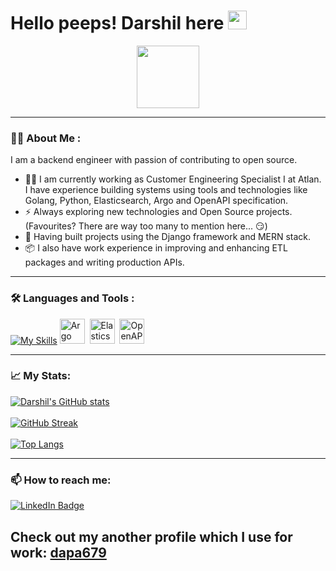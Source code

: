 <h1>
  Hello peeps! Darshil here
  <img src="https://media.giphy.com/media/hvRJCLFzcasrR4ia7z/giphy.gif" width="30px"/>
</h1>
<img src="https://komarev.com/ghpvc/?username=201901407&style=flat-square&color=blue" alt=""/>
<div id="header" align="center">
  <img src="https://media.giphy.com/media/QssGEmpkyEOhBCb7e1/giphy.gif" width="100"/>
</div>

---

### 👨‍💻 About Me :
I am a backend engineer with passion of contributing to open source. 
- :man_technologist: I am currently working as Customer Engineering Specialist I at Atlan. I have experience building systems using tools and technologies like Golang, Python, Elasticsearch, Argo and OpenAPI specification.
- :zap: Always exploring new technologies and Open Source projects. (Favourites? There are way too many to mention here... 😏)
- :compass: Having built projects using the Django framework and MERN stack.
- :package: I also have work experience in improving and enhancing ETL packages and writing production APIs.
---

### 🛠️ Languages and Tools :

  [![My Skills](https://skillicons.dev/icons?i=go,c,cpp,python,django,postgres,html,css,bootstrap,git,matlab&perline=11)](https://skillicons.dev)
  <img src="https://argo-workflows.readthedocs.io/en/stable/assets/logo.png" title="Argo" alt="Argo" width="40" height="40"/>&nbsp;
  <img src="https://user-images.githubusercontent.com/25181517/183569191-f32cdf03-673f-4ae3-809b-3a8b376bb8a2.png" title="Elasticsearch" alt="Elasticsearch" width="40" height="40"/>&nbsp;
  <img src="https://avatars3.githubusercontent.com/u/16343502?v=3&s=200" title="OpenAPI" alt="OpenAPI" width="40" height="40"/>&nbsp;

---

### 📈 My Stats:
[![Darshil's GitHub stats](https://github-readme-stats.vercel.app/api?username=201901407)](https://github.com/anuraghazra/github-readme-stats) <br/><br/>
[![GitHub Streak](http://github-readme-streak-stats.herokuapp.com?user=201901407&theme=dark&background=000000)](https://git.io/streak-stats) <br/><br/>
[![Top Langs](https://github-readme-stats.vercel.app/api/top-langs/?username=201901407&layout=compact&theme=vision-friendly-dark)](https://github.com/anuraghazra/github-readme-stats)

---

### 📫 How to reach me:
<div id="badges">
  <a href="https://www.linkedin.com/in/darshil-parikh-b224231b0">
    <img src="https://img.shields.io/badge/LinkedIn-blue?style=for-the-badge&logo=linkedin&logoColor=white" alt="LinkedIn Badge"/>
  </a>
</div>

## Check out my another profile which I use for work: <a href="https://github.com/dapa679">dapa679</a>
<!---
201901407/201901407 is a ✨ special ✨ repository because its `README.md` (this file) appears on your GitHub profile.
You can click the Preview link to take a look at your changes.
--->
